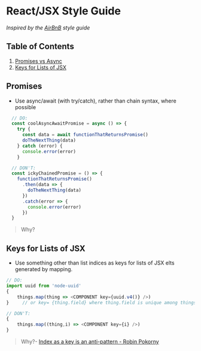# React/JSX Style Guide

*Inspired by the [AirBnB](https://github.com/airbnb/javascript) style guide*

## Table of Contents

  1. [Promises vs Async](#promises-vs-async)
  1. [Keys for Lists of JSX](#keys-for-lists-of-jsx)

## Promises

  - Use async/await (with try/catch), rather than chain syntax, where possible

```javascript
  // DO:
  const coolAsyncAwaitPromise = async () => {
    try {
      const data = await functionThatReturnsPromise()
      doTheNextThing(data)
    } catch (error) {
      console.error(error)
    }

  // DON'T:
  const ickyChainedPromise = () => {
    functionThatReturnsPromise()
      .then(data => {
        doTheNextThing(data)
      })
      .catch(error => {
        console.error(error)
      })
  }
```

  > Why?

## Keys for Lists of JSX

  - Use something other than list indices as keys for lists of JSX elts generated by mapping.

  ```javascript
  // DO:
  import uuid from 'node-uuid'
  {
      things.map(thing => <COMPONENT key={uuid.v4()} />)
  }     // or key= {thing.field} where thing.field is unique among things.

  // DON'T:
  {
      things.map((thing,i) => <COMPONENT key={i} />)
  }
  ```

  > Why?- [Index as a key is an anti-pattern - Robin Pokorny](https://medium.com/@robinpokorny/index-as-a-key-is-an-anti-pattern-e0349aece318)
